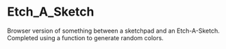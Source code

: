 # Etch_A_Sketch
Browser version of something between a sketchpad and an Etch-A-Sketch. Completed using a function to generate random colors.
